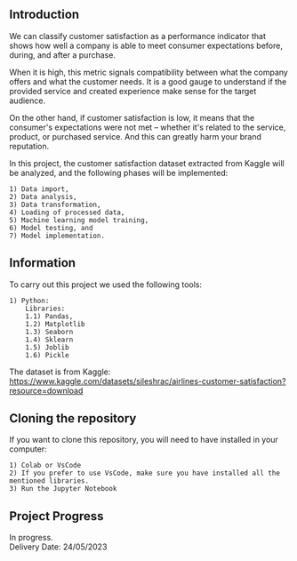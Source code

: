 ## Introduction

We can classify customer satisfaction as a performance indicator that shows how well a company is able to meet consumer expectations before, during, and after a purchase.

When it is high, this metric signals compatibility between what the company offers and what the customer needs. It is a good gauge to understand if the provided service and created experience make sense for the target audience.

On the other hand, if customer satisfaction is low, it means that the consumer's expectations were not met – whether it's related to the service, product, or purchased service. And this can greatly harm your brand reputation.

In this project, the customer satisfaction dataset extracted from Kaggle will be analyzed, and the following phases will be implemented: <br>

    1) Data import, 
    2) Data analysis, 
    3) Data transformation, 
    4) Loading of processed data, 
    5) Machine learning model training, 
    6) Model testing, and
    7) Model implementation.
    

## Information
To carry out this project we used the following tools:  
    
    1) Python:
        Libraries:
        1.1) Pandas,
        1.2) Matplotlib
        1.3) Seaborn
        1.4) Sklearn
        1.5) Joblib
        1.6) Pickle

The dataset is from Kaggle:<br>
https://www.kaggle.com/datasets/sjleshrac/airlines-customer-satisfaction?resource=download


## Cloning the repository
If you want to clone this repository, you will need to have installed in your computer:
    
    1) Colab or VsCode
    2) If you prefer to use VsCode, make sure you have installed all the mentioned libraries.
    3) Run the Jupyter Notebook
    
    
## Project Progress
In progress.<br>
Delivery Date: 24/05/2023